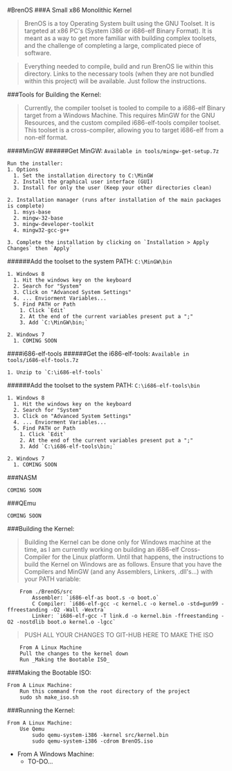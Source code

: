 #BrenOS 
###A Small x86 Monolithic Kernel

>BrenOS is a toy Operating System built using the GNU Toolset. It is targeted at x86 PC's (System i386 or i686-elf Binary Format). It is meant as a way to get more familiar with building complex toolsets, and the challenge of completing a large, complicated piece of software. 

>Everything needed to compile, build and run BrenOS lie within this directory. Links to the necessary tools (when they are not bundled within this project) will be available. Just follow the instructions. 

###Tools for Building the Kernel:
>Currently, the compiler toolset is tooled to compile to a i686-elf Binary target from a Windows Machine. This requires MinGW for the GNU Resources, and the custom compiled i686-elf-tools compiler toolset. This toolset is a cross-compiler, allowing you to target i686-elf from a non-elf format.

####MinGW
######Get MinGW: `Available in tools/mingw-get-setup.7z`
```
Run the installer:
1. Options
  1. Set the installation directory to C:\MinGW
  2. Install the graphical user interface (GUI)
  3. Install for only the user (Keep your other directories clean)
  
2. Installation manager (runs after installation of the main packages is complete)
  1. msys-base
  2. mingw-32-base
  3. mingw-developer-toolkit
  4. mingw32-gcc-g++
  
3. Complete the installation by clicking on `Installation > Apply Changes` then `Apply`
```
######Add the toolset to the system PATH: `C:\MinGW\bin`
```
1. Windows 8
  1. Hit the windows key on the keyboard
  2. Search for "System"
  3. Click on "Advanced System Settings"
  4. ... Enviorment Variables...
  5. Find PATH or Path
    1. Click `Edit`
    2. At the end of the current variables present put a ";"
    3. Add `C:\MinGW\bin;`
    
2. Windows 7
  1. COMING SOON
```

####i686-elf-tools
######Get the i686-elf-tools: `Available in tools/i686-elf-tools.7z`
```
1. Unzip to `C:\i686-elf-tools`
```
######Add the toolset to the system PATH: `C:\i686-elf-tools\bin`
```
1. Windows 8
  1. Hit the windows key on the keyboard
  2. Search for "System"
  3. Click on "Advanced System Settings"
  4. ... Enviorment Variables...
  5. Find PATH or Path
    1. Click `Edit`
    2. At the end of the current variables present put a ";"
    3. Add `C:\i686-elf-tools\bin;`
    
2. Windows 7
  1. COMING SOON
```

###NASM
```
COMING SOON
```

###QEmu
```
COMING SOON
```

###Building the Kernel:
>Building the Kernel can be done only for Windows machine at the time, as I am currently working on building an i686-elf Cross-Compiler for the Linux platform. Until that happens, the instructions to build the Kernel on Windows are as follows. Ensure that you have the Compilers and MinGW (and any Assemblers, Linkers, .dll's...) with your PATH variable:

    	From ./BrenOS/src	
    		Assembler: `i686-elf-as boot.s -o boot.o`
    		C Compiler: `i686-elf-gcc -c kernel.c -o kernel.o -std=gun99 -ffreestanding -O2 -Wall -Wextra`
    		Linker: `i686-elf-gcc -T link.d -o kernel.bin -ffreestanding -O2 -nostdlib boot.o kernel.o -lgcc`

>PUSH ALL YOUR CHANGES TO GIT-HUB HERE TO MAKE THE ISO
	
    	From A Linux Machine
		Pull the changes to the kernel down
		Run _Making the Bootable ISO_
	

	
###Making the Bootable ISO:

	From A Linux Machine:
		Run this command from the root directory of the project
		sudo sh make_iso.sh
	
###Running the Kernel:

	From A Linux Machine:
		Use Qemu
			sudo qemu-system-i386 -kernel src/kernel.bin
			sudo qemu-system-i386 -cdrom BrenOS.iso

- From A Windows Machine:
	- TO-DO...
	
